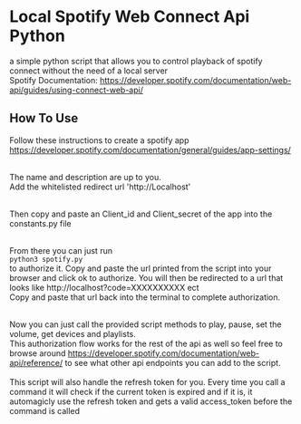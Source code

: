 # Local Spotify Web Connect Api Python
a simple python script that allows you to control playback of spotify connect without the need of a local server<br>
Spotify Documentation: https://developer.spotify.com/documentation/web-api/guides/using-connect-web-api/

## How To Use
Follow these instructions to create a spotify app<br>
https://developer.spotify.com/documentation/general/guides/app-settings/<br><br>

The name and description are up to you.<br>
Add the whitelisted redirect url 'http://Localhost'<br><br>

Then copy and paste an Client_id and Client_secret of the app into the constants.py file<br><br>

From there you can just run <br>
```python3 spotify.py```<br>
to authorize it. Copy and paste the url printed from the script into your browser and click ok to authorize. You will then be redirected to a url that looks like http://localhost?code=XXXXXXXXXX ect<br>
Copy and paste that url back into the terminal to complete authorization. <br><br>

Now you can just call the provided script methods to play, pause, set the volume, get devices and playlists.<br>
This authorization flow works for the rest of the api as well so feel free to browse around https://developer.spotify.com/documentation/web-api/reference/ to see what other api endpoints you can add to the script.
<br><br>
This script will also handle the refresh token for you. Every time you call a command it will check if the current token is expired and if it is, it automagicly use the refresh token and gets a valid access_token before the command is called
